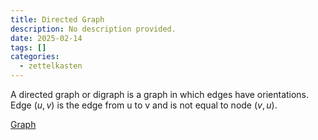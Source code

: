 ```yaml
---
title: Directed Graph
description: No description provided.
date: 2025-02-14
tags: []
categories:
  - zettelkasten
---
```


A directed graph or digraph is a graph in which edges have orientations. Edge $(u,v)$ is the edge from u to v and is not equal to node $(v,u)$.

[Graph](Graph.md)
